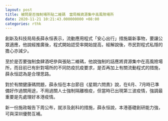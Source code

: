 ```yaml
---
layout: post
title: 被問是否強制場所貼二維碼　當局稱資源集中高風險場所
date: 2020-11-21 10:21:43.000000000 +08:00
categories: rthk
---
```


創新及科技局局長薛永恒表示，流動應用程式「安心出行」措施屬新事物，要讓公眾適應，他說經推廣後，程式開始認受率開始提高，經解說後，市民對程式私隱的擔心亦減少。

至於是否要強制食肆酒吧參與張貼二維碼，他說強制的話應將資源集中在高風險場所，而目前已有針對場所的不同防疫抗疫要求，是否再加上有關流動程式的措施，薛永恒認為是合理思路。

對於有關健康碼問題，薛永恒在本台節目《星期六問責》說，在6月、7月時已準備好作過關用途，不用過關人士強制隔離檢疫，但當時已出現第三波疫情，強調最重要是先處理好本港疫情。

新一份施政報告下周公布，就涉及創科的措施，薛永恒說，本港基礎創研能力強，可與深圳優勢互補。
